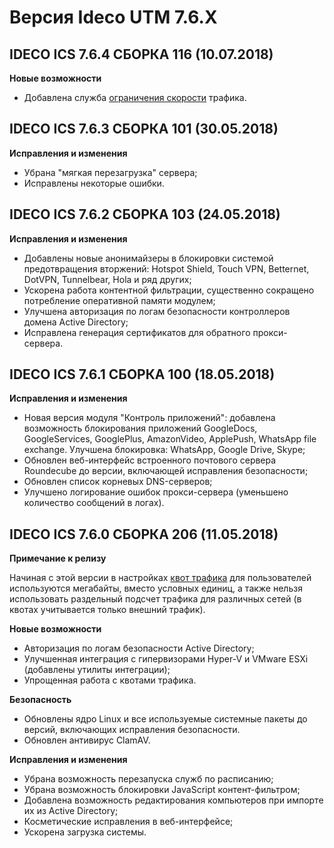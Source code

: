 # Версия Ideco UTM 7.6.Х

## **IDECO ICS 7.6.4 СБОРКА 116 (10.07.2018)**

**Новые возможности**

* Добавлена служба [ограничения скорости](https://doc.ideco.ru/pages/viewpage.action?pageId=1703981) трафика.

## **IDECO ICS 7.6.3 СБОРКА 101 (30.05.2018)**

**Исправления и изменения**

* Убрана "мягкая перезагрузка" сервера;
* Исправлены некоторые ошибки.

## **IDECO ICS 7.6.2 СБОРКА 103 (24.05.2018)**

**Исправления и изменения**

* Добавлены новые анонимайзеры в блокировки системой предотвращения вторжений: Hotspot Shield, Touch VPN, Betternet, DotVPN, Tunnelbear, Hola и ряд других;
* Ускорена работа контентной фильтрации, существенно сокращено потребление оперативной памяти модулем;
* Улучшена авторизация по логам безопасности контроллеров домена Active Directory;
* Исправлена генерация сертификатов для обратного прокси-сервера.

## **IDECO ICS 7.6.1 СБОРКА 100 (18.05.2018)**

**Исправления и изменения**

* Новая версия модуля "Контроль приложений": добавлена возможность блокирования приложений GoogleDocs, GoogleServices, GooglePlus, AmazonVideo, ApplePush, WhatsApp file exchange. Улучшена блокировка: WhatsApp, Google Drive, Skype;
* Обновлен веб-интерфейс встроенного почтового сервера Roundecube до версии, включающей исправления безопасности;
* Обновлен список корневых DNS-серверов;
* Улучшено логирование ошибок прокси-сервера (уменьшено количество сообщений в логах).

## **IDECO ICS 7.6.0 СБОРКА 206 (11.05.2018)**

**Примечание к релизу**

Начиная с этой версии в настройках [квот трафика](https://doc.ideco.ru/pages/viewpage.action?pageId=4981951) для пользователей используются мегабайты, вместо условных единиц, а также нельзя использовать раздельный подсчет трафика для различных сетей (в квотах учитывается только внешний трафик).

**Новые возможности**

* Авторизация по логам безопасности Active Directory;
* Улучшенная интеграция с гипервизорами Hyper-V и VMware ESXi (добавлены утилиты интеграции);
* Упрощенная работа с квотами трафика.

**Безопасность**

* Обновлены ядро Linux и все используемые системные пакеты до версий, включающих исправления безопасности.
* Обновлен антивирус ClamAV.

**Исправления и изменения**

* Убрана возможность перезапуска служб по расписанию;
* Убрана возможность блокировки JavaScript контент-фильтром;
* Добавлена возможность редактирования компьютеров при импорте их из Active Directory;
* Косметические исправления в веб-интерфейсе;
* Ускорена загрузка системы.
